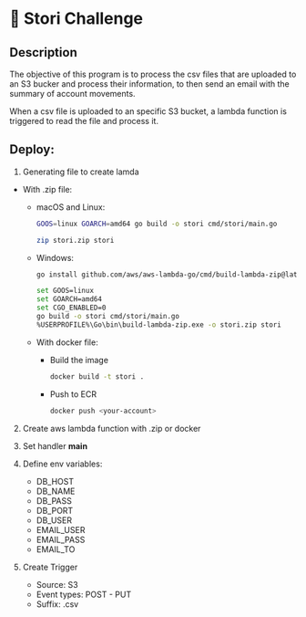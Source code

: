 # 🚀 Stori Challenge

## Description

The objective of this program is to process the csv files that are uploaded to an S3 bucker and process their information, to then send an email with the summary of account movements.

When a csv file is uploaded to an specific S3 bucket, a lambda function is triggered to read the file and process it.

## Deploy:

1. Generating file to create lamda
  
  * With .zip file: 

      * macOS and Linux:

        ```bash
        GOOS=linux GOARCH=amd64 go build -o stori cmd/stori/main.go
        ```
        
        ```bash
        zip stori.zip stori
        ```

      * Windows:

        ```bash
        go install github.com/aws/aws-lambda-go/cmd/build-lambda-zip@latest
        ```

        ```bash
        set GOOS=linux
        set GOARCH=amd64
        set CGO_ENABLED=0
        go build -o stori cmd/stori/main.go
        %USERPROFILE%\Go\bin\build-lambda-zip.exe -o stori.zip stori
        ```

    * With docker file:

      * Build the image

        ```bash
        docker build -t stori .
        ```
    
      * Push to ECR

        ```bash
        docker push <your-account>
        ```

2. Create aws lambda function with .zip or docker

3. Set handler **main**

4. Define env variables:

    * DB_HOST
    * DB_NAME
    * DB_PASS
    * DB_PORT
    * DB_USER
    * EMAIL_USER
    * EMAIL_PASS
    * EMAIL_TO
    

5. Create Trigger
    * Source: S3
    * Event types: POST - PUT
    * Suffix: .csv

